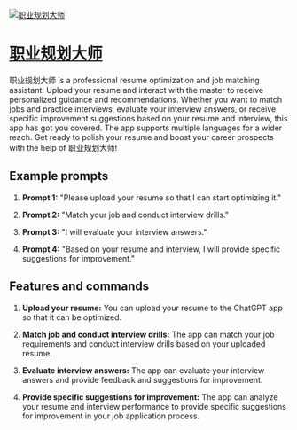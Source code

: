 [![职业规划大师](https://files.oaiusercontent.com/file-O8i4Q1MJqk3wkvv1dY8ZJCdN?se=2123-10-16T23%3A39%3A12Z&sp=r&sv=2021-08-06&sr=b&rscc=max-age%3D31536000%2C%20immutable&rscd=attachment%3B%20filename%3D195d627e-da5f-4b40-a814-2f4414c230d9.png&sig=lgRqlUXJR7%2BFu1I9vPrCVskTXOw5YzuWgiYgqletWvo%3D)](https://chat.openai.com/g/g-DWDTTsvf4-zhi-ye-gui-hua-da-shi)

# [职业规划大师](https://chat.openai.com/g/g-DWDTTsvf4-zhi-ye-gui-hua-da-shi)

职业规划大师 is a professional resume optimization and job matching assistant. Upload your resume and interact with the master to receive personalized guidance and recommendations. Whether you want to match jobs and practice interviews, evaluate your interview answers, or receive specific improvement suggestions based on your resume and interview, this app has got you covered. The app supports multiple languages for a wider reach. Get ready to polish your resume and boost your career prospects with the help of 职业规划大师!

## Example prompts

1. **Prompt 1:** "Please upload your resume so that I can start optimizing it."

2. **Prompt 2:** "Match your job and conduct interview drills."

3. **Prompt 3:** "I will evaluate your interview answers."

4. **Prompt 4:** "Based on your resume and interview, I will provide specific suggestions for improvement."

## Features and commands

1. **Upload your resume:** You can upload your resume to the ChatGPT app so that it can be optimized.

2. **Match job and conduct interview drills:** The app can match your job requirements and conduct interview drills based on your uploaded resume.

3. **Evaluate interview answers:** The app can evaluate your interview answers and provide feedback and suggestions for improvement.

4. **Provide specific suggestions for improvement:** The app can analyze your resume and interview performance to provide specific suggestions for improvement in your job application process.